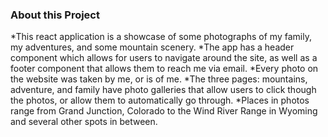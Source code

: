 ### About this Project

*This react application is a showcase of some photographs of my family, my adventures, and some mountain scenery.
*The app has a header component which allows for users to navigate around the site, as well as a footer component that allows them to reach me via email.
*Every photo on the website was taken by me, or is of me. 
*The three pages: mountains, adventure, and family have photo galleries that allow users to click though the photos, or allow them to automatically go through. 
*Places in photos range from Grand Junction, Colorado to the Wind River Range in Wyoming and several other spots in between. 